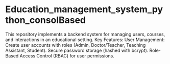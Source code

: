 # Education_management_system_python_consolBased
This repository implements a backend system for managing users, courses, and interactions in an educational setting.  Key Features:  User Management: Create user accounts with roles (Admin, Doctor/Teacher, Teaching Assistant, Student). Secure password storage (hashed with bcrypt). Role-Based Access Control (RBAC) for user permissions. 
